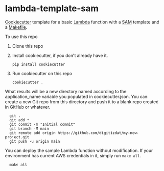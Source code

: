# lambda-template-sam

[Cookiecutter](https://github.com/cookiecutter/cookiecutter) template for a basic [Lambda](https://aws.amazon.com/lambda/) function with a [SAM](https://aws.amazon.com/serverless/sam/) template and a [Makefile](https://www.gnu.org/software/make/manual/make.html).

To use this repo

  1. Clone this repo
  1. Install cookiecutter, if you don't already have it.

        `pip install cookiecutter`

  1. Run cookiecutter on this repo

        `cookiecutter .`

What results will be a new directory named according to the application_name
variable you populated in cookiecutter.json. You can create a new Git repo from
this directory and push it to a blank repo created in GitHub or whatever.

      git .
      git add *
      git commit -m "Initial commit"
      git branch -M main
      git remote add origin https://github.com/digitizdat/my-new-project.git
      git push -u origin main

You can deploy the sample Lambda function without modification. If your environment has current AWS credentials in it, simply run `make all`.

      make all
